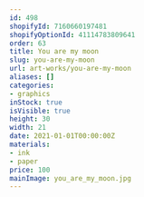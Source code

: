 ```yaml
---
id: 498
shopifyId: 7160660197481
shopifyOptionId: 41114783809641
order: 63
title: You are my moon
slug: you-are-my-moon
url: art-works/you-are-my-moon
aliases: []
categories:
- graphics
inStock: true
isVisible: true
height: 30
width: 21
date: 2021-01-01T00:00:00Z
materials:
- ink
- paper
price: 100
mainImage: you_are_my_moon.jpg
---
```

